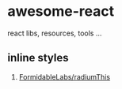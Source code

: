 # awesome-react
react libs, resources, tools ...

## inline styles
1. [FormidableLabs/radiumThis](https://github.com/FormidableLabs/radium "FormidableLabs/radiumThis")
